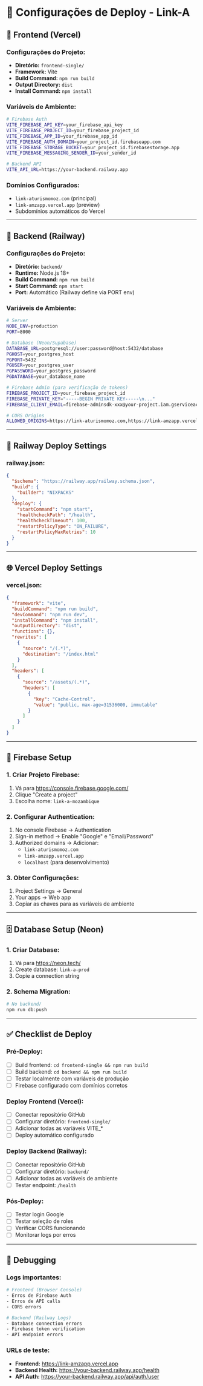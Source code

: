 # 🚀 Configurações de Deploy - Link-A

## 📱 **Frontend (Vercel)**

### Configurações do Projeto:
- **Diretório:** `frontend-single/`
- **Framework:** Vite
- **Build Command:** `npm run build`
- **Output Directory:** `dist`
- **Install Command:** `npm install`

### Variáveis de Ambiente:
```bash
# Firebase Auth
VITE_FIREBASE_API_KEY=your_firebase_api_key
VITE_FIREBASE_PROJECT_ID=your_firebase_project_id
VITE_FIREBASE_APP_ID=your_firebase_app_id
VITE_FIREBASE_AUTH_DOMAIN=your_project_id.firebaseapp.com
VITE_FIREBASE_STORAGE_BUCKET=your_project_id.firebasestorage.app
VITE_FIREBASE_MESSAGING_SENDER_ID=your_sender_id

# Backend API
VITE_API_URL=https://your-backend.railway.app
```

### Domínios Configurados:
- `link-aturismomoz.com` (principal)
- `link-amzapp.vercel.app` (preview)
- Subdomínios automáticos do Vercel

---

## 🚂 **Backend (Railway)**

### Configurações do Projeto:
- **Diretório:** `backend/`
- **Runtime:** Node.js 18+
- **Build Command:** `npm run build`
- **Start Command:** `npm start`
- **Port:** Automático (Railway define via PORT env)

### Variáveis de Ambiente:
```bash
# Server
NODE_ENV=production
PORT=8000

# Database (Neon/Supabase)
DATABASE_URL=postgresql://user:password@host:5432/database
PGHOST=your_postgres_host
PGPORT=5432
PGUSER=your_postgres_user
PGPASSWORD=your_postgres_password
PGDATABASE=your_database_name

# Firebase Admin (para verificação de tokens)
FIREBASE_PROJECT_ID=your_firebase_project_id
FIREBASE_PRIVATE_KEY="-----BEGIN PRIVATE KEY-----\n..."
FIREBASE_CLIENT_EMAIL=firebase-adminsdk-xxx@your-project.iam.gserviceaccount.com

# CORS Origins
ALLOWED_ORIGINS=https://link-aturismomoz.com,https://link-amzapp.vercel.app
```

---

## 🔧 **Railway Deploy Settings**

### railway.json:
```json
{
  "$schema": "https://railway.app/railway.schema.json",
  "build": {
    "builder": "NIXPACKS"
  },
  "deploy": {
    "startCommand": "npm start",
    "healthcheckPath": "/health",
    "healthcheckTimeout": 100,
    "restartPolicyType": "ON_FAILURE",
    "restartPolicyMaxRetries": 10
  }
}
```

---

## 🌐 **Vercel Deploy Settings**

### vercel.json:
```json
{
  "framework": "vite",
  "buildCommand": "npm run build",
  "devCommand": "npm run dev",
  "installCommand": "npm install",
  "outputDirectory": "dist",
  "functions": {},
  "rewrites": [
    {
      "source": "/(.*)",
      "destination": "/index.html"
    }
  ],
  "headers": [
    {
      "source": "/assets/(.*)",
      "headers": [
        {
          "key": "Cache-Control",
          "value": "public, max-age=31536000, immutable"
        }
      ]
    }
  ]
}
```

---

## 🔐 **Firebase Setup**

### 1. Criar Projeto Firebase:
1. Vá para https://console.firebase.google.com/
2. Clique "Create a project"
3. Escolha nome: `link-a-mozambique`

### 2. Configurar Authentication:
1. No console Firebase → Authentication
2. Sign-in method → Enable "Google" e "Email/Password"
3. Authorized domains → Adicionar:
   - `link-aturismomoz.com`
   - `link-amzapp.vercel.app`
   - `localhost` (para desenvolvimento)

### 3. Obter Configurações:
1. Project Settings → General
2. Your apps → Web app
3. Copiar as chaves para as variáveis de ambiente

---

## 🗄️ **Database Setup (Neon)**

### 1. Criar Database:
1. Vá para https://neon.tech/
2. Create database: `link-a-prod`
3. Copie a connection string

### 2. Schema Migration:
```bash
# No backend/
npm run db:push
```

---

## ✅ **Checklist de Deploy**

### Pré-Deploy:
- [ ] Build frontend: `cd frontend-single && npm run build`
- [ ] Build backend: `cd backend && npm run build`
- [ ] Testar localmente com variáveis de produção
- [ ] Firebase configurado com domínios corretos

### Deploy Frontend (Vercel):
- [ ] Conectar repositório GitHub
- [ ] Configurar diretório: `frontend-single/`
- [ ] Adicionar todas as variáveis VITE_*
- [ ] Deploy automático configurado

### Deploy Backend (Railway):
- [ ] Conectar repositório GitHub
- [ ] Configurar diretório: `backend/`
- [ ] Adicionar todas as variáveis de ambiente
- [ ] Testar endpoint: `/health`

### Pós-Deploy:
- [ ] Testar login Google
- [ ] Testar seleção de roles
- [ ] Verificar CORS funcionando
- [ ] Monitorar logs por erros

---

## 🐛 **Debugging**

### Logs importantes:
```bash
# Frontend (Browser Console)
- Erros de Firebase Auth
- Erros de API calls
- CORS errors

# Backend (Railway Logs)
- Database connection errors
- Firebase token verification
- API endpoint errors
```

### URLs de teste:
- **Frontend:** https://link-amzapp.vercel.app
- **Backend Health:** https://your-backend.railway.app/health
- **API Auth:** https://your-backend.railway.app/api/auth/user